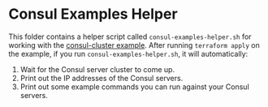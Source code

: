 # Consul Examples Helper

This folder contains a helper script called `consul-examples-helper.sh` for working with the 
[consul-cluster example](https://github.com/hashicorp/terraform-aws-consul/tree/master/modules/consul-cluster). After running `terraform apply` on the example, if you run 
`consul-examples-helper.sh`, it will automatically:

1. Wait for the Consul server cluster to come up.
1. Print out the IP addresses of the Consul servers.
1. Print out some example commands you can run against your Consul servers.


